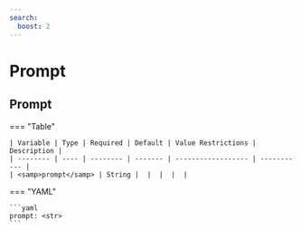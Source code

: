 ```yaml
---
search:
  boost: 2
---
```


# Prompt

## Prompt

=== "Table"

    | Variable | Type | Required | Default | Value Restrictions | Description |
    | -------- | ---- | -------- | ------- | ------------------ | ----------- |
    | <samp>prompt</samp> | String |  |  |  |  |

=== "YAML"

    ```yaml
    prompt: <str>
    ```
